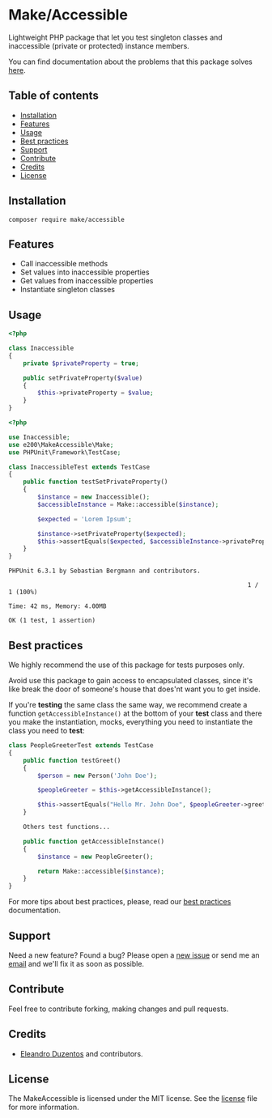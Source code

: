 # Make/Accessible

Lightweight PHP package that let you test singleton classes and inaccessible (private or protected) instance members.

You can find documentation about the problems that this package solves [here](https://github.com/e200/MakeAccessible/tree/master/docs/problems).

## Table of contents

- [Installation](#installation)
- [Features](#features)
- [Usage](#usage)
- [Best practices](#best-practices)
- [Support](#support)
- [Contribute](#contribute)
- [Credits](#credits)
- [License](#license)

## Installation

    composer require make/accessible

## Features

- Call inaccessible methods
- Set values into inaccessible properties
- Get values from inaccessible properties
- Instantiate singleton classes

## Usage

```php
<?php

class Inaccessible
{
    private $privateProperty = true;

    public setPrivateProperty($value)
    {
        $this->privateProperty = $value;
    }
}
```

```php
<?php

use Inaccessible;
use e200\MakeAccessible\Make;
use PHPUnit\Framework\TestCase;

class InaccessibleTest extends TestCase
{
    public function testSetPrivateProperty()
    {
        $instance = new Inaccessible();
        $accessibleInstance = Make::accessible($instance);

        $expected = 'Lorem Ipsum';

        $instance->setPrivateProperty($expected);
        $this->assertEquals($expected, $accessibleInstance->privateProperty);
    }
}

```

```
PHPUnit 6.3.1 by Sebastian Bergmann and contributors.

                                                                  1 / 1 (100%)

Time: 42 ms, Memory: 4.00MB

OK (1 test, 1 assertion)
```

## Best practices

We highly recommend the use of this package for tests purposes only.

Avoid use this package to gain access to encapsulated classes, since it's like break the door of someone's house that does'nt want you to get inside.

If you're **testing** the same class the same way, we recommend create a function `getAccessibleInstance()` at the bottom of your **test** class and there you make the instantiation, mocks, everything you need to instantiate the class you need to **test**:

```php
class PeopleGreeterTest extends TestCase
{
    public function testGreet()
    {
        $person = new Person('John Doe');

        $peopleGreeter = $this->getAccessibleInstance();

        $this->assertEquals("Hello Mr. John Doe", $peopleGreeter->greet($person));
    }

    Others test functions...

    public function getAccessibleInstance()
    {
        $instance = new PeopleGreeter();

        return Make::accessible($instance);
    }
}

```

For more tips about best practices, please, read our [best practices](https://github.com/e200/MakeAccessible/) documentation.

## Support

Need a new feature? Found a bug? Please open a [new issue](https://github.com/e200/MakeAccessible/issues/new) or send me an [email](mailto://eleandro@inbox.ru) and we'll fix it as soon as possible.

## Contribute

Feel free to contribute forking, making changes and pull requests.

## Credits

 - [Eleandro Duzentos](https://github.com/e200) and contributors.

## License

The MakeAccessible is licensed under the MIT license. See the [license](https://github.com/e200/MakeAccessible/blob/master/license.md) file for more information.
